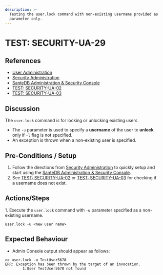 ```yaml
---
description: >-
  Testing the user.lock command with non-existing username provided as -u
  parameter only.
---
```


# TEST: SECURITY-UA-29

## References

* [User Administration](../../../../../../operations/system-administration/host-administration/santedb-icdr-admin-console/user-administration.md)
* [Security Administration](../../../../../../operations/system-administration/security-administration/#demo-environment)&#x20;
* [SanteDB Administration & Security Console](../../../../../../operations/system-administration/host-administration/santedb-icdr-admin-console/)
* [TEST: SECURITY-UA-02](test-security-ua-02.md)
* [TEST: SECURITY-UA-03](test-security-ua-03.md)

## Discussion

The `user.lock` command is for locking or unlocking existing users.&#x20;

* The `-u` parameter is used to specify a **username** of the user to **unlock** only if `-l` flag is not specified.
* An exception is thrown when a non-existing user is specified.

## Pre-Conditions / Setup

1. Follow the directions from [Security Administration](../../../../../../operations/system-administration/security-administration/#demo-environment) to quickly setup and start using the [SanteDB Administration & Security Console](../../../../../../operations/system-administration/host-administration/santedb-icdr-admin-console/).
2. See [TEST: SECURITY-UA-02](test-security-ua-02.md) or [TEST: SECURITY-UA-03](test-security-ua-03.md) for checking if a username does not exist.

## Actions/Steps

1\. Execute the `user.lock` command with `-u` parameter specified as a non-existing username.

```
user.lock -u <new user name>
```

## Expected Behaviour

* Admin Console output should appear as follows:

```
>> user.lock -u TestUser5678
ERR: Exception has been thrown by the target of an invocation.
        1:User TestUser5678 not found
```
